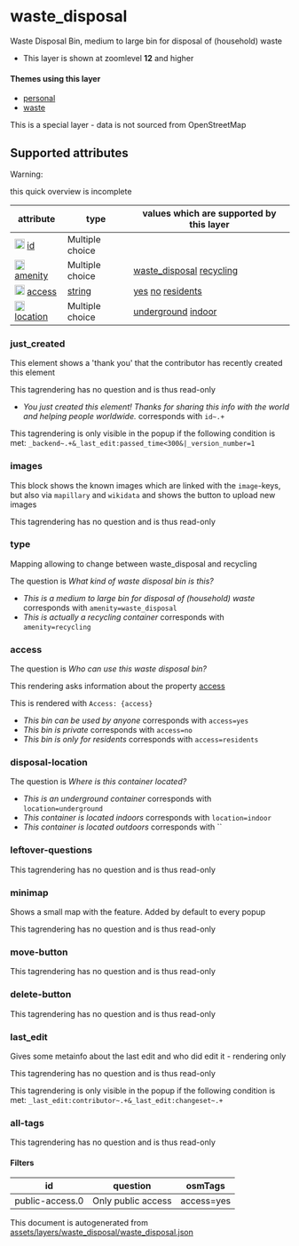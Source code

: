 [//]: # (WARNING: this file is automatically generated. Please find the sources at the bottom and edit those sources)

 waste_disposal 
================





Waste Disposal Bin, medium to large bin for disposal of (household) waste






  - This layer is shown at zoomlevel **12** and higher




#### Themes using this layer 





  - [personal](https://mapcomplete.org/personal)
  - [waste](https://mapcomplete.org/waste)


This is a special layer - data is not sourced from OpenStreetMap



 Supported attributes 
----------------------



Warning: 

this quick overview is incomplete



attribute | type | values which are supported by this layer
----------- | ------ | ------------------------------------------
[<img src='https://mapcomplete.org/assets/svg/statistics.svg' height='18px'>](https://taginfo.openstreetmap.org/keys/id#values) [id](https://wiki.openstreetmap.org/wiki/Key:id) | Multiple choice | 
[<img src='https://mapcomplete.org/assets/svg/statistics.svg' height='18px'>](https://taginfo.openstreetmap.org/keys/amenity#values) [amenity](https://wiki.openstreetmap.org/wiki/Key:amenity) | Multiple choice | [waste_disposal](https://wiki.openstreetmap.org/wiki/Tag:amenity%3Dwaste_disposal) [recycling](https://wiki.openstreetmap.org/wiki/Tag:amenity%3Drecycling)
[<img src='https://mapcomplete.org/assets/svg/statistics.svg' height='18px'>](https://taginfo.openstreetmap.org/keys/access#values) [access](https://wiki.openstreetmap.org/wiki/Key:access) | [string](../SpecialInputElements.md#string) | [yes](https://wiki.openstreetmap.org/wiki/Tag:access%3Dyes) [no](https://wiki.openstreetmap.org/wiki/Tag:access%3Dno) [residents](https://wiki.openstreetmap.org/wiki/Tag:access%3Dresidents)
[<img src='https://mapcomplete.org/assets/svg/statistics.svg' height='18px'>](https://taginfo.openstreetmap.org/keys/location#values) [location](https://wiki.openstreetmap.org/wiki/Key:location) | Multiple choice | [underground](https://wiki.openstreetmap.org/wiki/Tag:location%3Dunderground) [indoor](https://wiki.openstreetmap.org/wiki/Tag:location%3Dindoor) [](https://wiki.openstreetmap.org/wiki/Tag:location%3D)




### just_created 



This element shows a 'thank you' that the contributor has recently created this element

This tagrendering has no question and is thus read-only





  - *You just created this element! Thanks for sharing this info with the world and helping people worldwide.*  corresponds with  `id~.+`


This tagrendering is only visible in the popup if the following condition is met: `_backend~.+&_last_edit:passed_time<300&|_version_number=1`



### images 



This block shows the known images which are linked with the `image`-keys, but also via `mapillary` and `wikidata` and shows the button to upload new images

This tagrendering has no question and is thus read-only





### type 



Mapping allowing to change between waste_disposal and recycling

The question is  *What kind of waste disposal bin is this?*





  - *This is a medium to large bin for disposal of (household) waste*  corresponds with  `amenity=waste_disposal`
  - *This is actually a recycling container*  corresponds with  `amenity=recycling`




### access 



The question is  *Who can use this waste disposal bin?*

This rendering asks information about the property  [access](https://wiki.openstreetmap.org/wiki/Key:access) 

This is rendered with  `Access: {access}`





  - *This bin can be used by anyone*  corresponds with  `access=yes`
  - *This bin is private*  corresponds with  `access=no`
  - *This bin is only for residents*  corresponds with  `access=residents`




### disposal-location 



The question is  *Where is this container located?*





  - *This is an underground container*  corresponds with  `location=underground`
  - *This container is located indoors*  corresponds with  `location=indoor`
  - *This container is located outdoors*  corresponds with  ``




### leftover-questions 



This tagrendering has no question and is thus read-only





### minimap 



Shows a small map with the feature. Added by default to every popup

This tagrendering has no question and is thus read-only





### move-button 



This tagrendering has no question and is thus read-only





### delete-button 



This tagrendering has no question and is thus read-only





### last_edit 



Gives some metainfo about the last edit and who did edit it - rendering only

This tagrendering has no question and is thus read-only



This tagrendering is only visible in the popup if the following condition is met: `_last_edit:contributor~.+&_last_edit:changeset~.+`



### all-tags 



This tagrendering has no question and is thus read-only





#### Filters 





id | question | osmTags
---- | ---------- | ---------
public-access.0 | Only public access | access=yes
 

This document is autogenerated from [assets/layers/waste_disposal/waste_disposal.json](https://github.com/pietervdvn/MapComplete/blob/develop/assets/layers/waste_disposal/waste_disposal.json)
